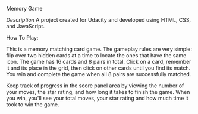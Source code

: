 Memory Game

*Description*
A project created for Udacity and developed using HTML, CSS, and JavaScript.

How To Play:

This is a memory matching card game. The gameplay rules are very simple: flip over two hidden cards at a time to locate the ones that have the same icon.
The game has 16 cards and 8 pairs in total. Click on a card, remember it and its place in the grid, then click on other cards until you find its match. You win and complete the game when all 8 pairs are successfully matched.

Keep track of progress in the score panel area by viewing the number of your moves, the star rating, and how long it takes to finish the game. When you win, you'll see your total moves, your star rating and how much time it took to win the game.


